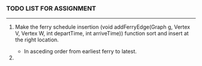### TODO LIST FOR ASSIGNMENT
--------------------------

1. Make the ferry schedule insertion (void addFerryEdge(Graph g, Vertex V, Vertex W, int departTime, int arriveTime)) function sort and insert at the right location.
	- In asceding order from earliest ferry to latest.

2.


